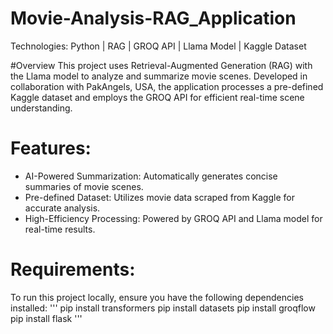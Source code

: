 # Movie-Analysis-RAG_Application
Technologies: Python | RAG | GROQ API | Llama Model | Kaggle Dataset

#Overview
This project uses Retrieval-Augmented Generation (RAG) with the Llama model to analyze and summarize movie scenes. Developed in collaboration with PakAngels, USA, the application processes a pre-defined Kaggle dataset and employs the GROQ API for efficient real-time scene understanding.
# Features:
- AI-Powered Summarization: Automatically generates concise summaries of movie scenes.
- Pre-defined Dataset: Utilizes movie data scraped from Kaggle for accurate analysis.
- High-Efficiency Processing: Powered by GROQ API and Llama model for real-time results.
# Requirements:
To run this project locally, ensure you have the following dependencies installed:
''' pip install transformers
pip install datasets
pip install groqflow
pip install flask 
'''
